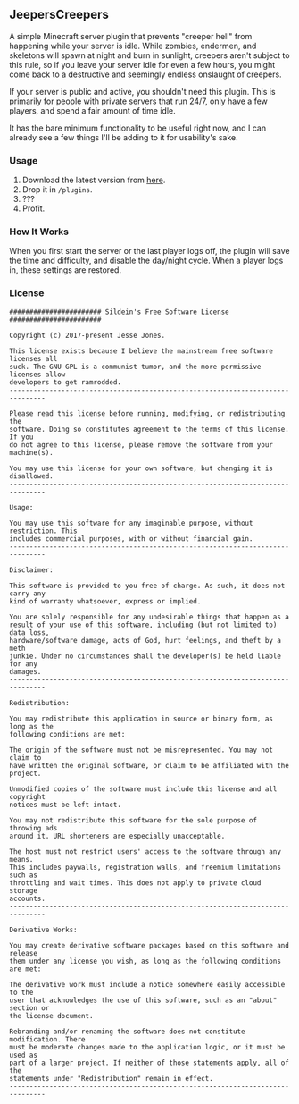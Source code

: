 ## JeepersCreepers
A simple Minecraft server plugin that prevents "creeper hell" from happening
while your server is idle. While zombies, endermen, and skeletons will spawn
at night and burn in sunlight, creepers aren't subject to this rule, so if you
leave your server idle for even a few hours, you might come back to a
destructive and seemingly endless onslaught of creepers.

If your server is public and active, you shouldn't need this plugin. This is
primarily for people with private servers that run 24/7, only have a few
players, and spend a fair amount of time idle.

It has the bare minimum functionality to be useful right now, and I can already
see a few things I'll be adding to it for usability's sake.

### Usage
1. Download the latest version from [here](https://github.com/sildein/JeepersCreepers/releases/latest).
2. Drop it in `/plugins`.
3. ???
4. Profit.

### How It Works
When you first start the server or the last player logs off, the plugin will
save the time and difficulty, and disable the day/night cycle. When a player
logs in, these settings are restored.

### License
```
####################### Sildein's Free Software License #######################

Copyright (c) 2017-present Jesse Jones.

This license exists because I believe the mainstream free software licenses all
suck. The GNU GPL is a communist tumor, and the more permissive licenses allow
developers to get ramrodded.
-------------------------------------------------------------------------------

Please read this license before running, modifying, or redistributing the
software. Doing so constitutes agreement to the terms of this license. If you
do not agree to this license, please remove the software from your machine(s).

You may use this license for your own software, but changing it is disallowed.
-------------------------------------------------------------------------------

Usage:

You may use this software for any imaginable purpose, without restriction. This
includes commercial purposes, with or without financial gain.
-------------------------------------------------------------------------------

Disclaimer:

This software is provided to you free of charge. As such, it does not carry any
kind of warranty whatsoever, express or implied.

You are solely responsible for any undesirable things that happen as a
result of your use of this software, including (but not limited to) data loss,
hardware/software damage, acts of God, hurt feelings, and theft by a meth
junkie. Under no circumstances shall the developer(s) be held liable for any
damages.
-------------------------------------------------------------------------------

Redistribution:

You may redistribute this application in source or binary form, as long as the
following conditions are met:

The origin of the software must not be misrepresented. You may not claim to
have written the original software, or claim to be affiliated with the project.

Unmodified copies of the software must include this license and all copyright
notices must be left intact.

You may not redistribute this software for the sole purpose of throwing ads
around it. URL shorteners are especially unacceptable.

The host must not restrict users' access to the software through any means.
This includes paywalls, registration walls, and freemium limitations such as
throttling and wait times. This does not apply to private cloud storage
accounts.
-------------------------------------------------------------------------------

Derivative Works:

You may create derivative software packages based on this software and release
them under any license you wish, as long as the following conditions are met:

The derivative work must include a notice somewhere easily accessible to the
user that acknowledges the use of this software, such as an "about" section or
the license document.

Rebranding and/or renaming the software does not constitute modification. There
must be moderate changes made to the application logic, or it must be used as
part of a larger project. If neither of those statements apply, all of the
statements under "Redistribution" remain in effect.
-------------------------------------------------------------------------------

```
